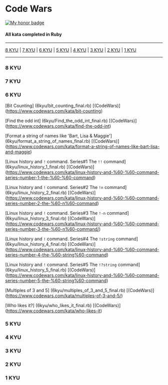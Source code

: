 # Code Wars
[![My honor badge](https://www.codewars.com/users/J-Marriott/badges/small)](https://www.codewars.com/users/J-Marriott)
#### All kata completed in Ruby
***
[8 KYU](#8KYU) | [7 KYU](#7KYU) | [6 KYU](#6KYU) | [5 KYU](#5KYU) | [4 KYU](#4KYU) | [3 KYU](#3KYU) | [2 KYU](#2KYU) | [1 KYU](#1KYU)

***
### <a name="8KYU">8 KYU</a>

### <a name="7KYU">7 KYU</a>

### <a name="6KYU">6 KYU</a>

[Bit Counting] (6kyu/bit_counting_final.rb) [(CodeWars)] (https://www.codewars.com/kata/bit-counting)

[Find the odd int] (6kyu/Find_the_odd_int_final.rb) [(CodeWars)] (https://www.codewars.com/kata/find-the-odd-int)

[Format a string of names like 'Bart, Lisa & Maggie'] (6kyu/format_a_string_of_names_final.rb) [(CodeWars)] (https://www.codewars.com/kata/format-a-string-of-names-like-bart-lisa-and-maggie)

[Linux history and `!` command. Series#1 The `!!` command] (6kyu/linux_history_1_final.rb) [(CodeWars)] (https://www.codewars.com/kata/linux-history-and-%60-%60-command-series-number-1-the-%60-%60-command)

[Linux history and `!` command. Series#2 The `!n` command] (6kyu/linux_history_2_final.rb) [(CodeWars)] (https://www.codewars.com/kata/linux-history-and-%60-%60-command-series-number-2-the-%60-n%60-command)

[Linux history and `!` command. Series#3 The `!-n` command] (6kyu/linux_history_3_final.rb) [(CodeWars)] (https://www.codewars.com/kata/linux-history-and-%60-%60-command-series-number-3-the-%60-n%60-command/)

[Linux history and `!` command. Series#4 The `!string` command] (6kyu/linux_history_4_final.rb) [(CodeWars)] (https://www.codewars.com/kata/linux-history-and-%60-%60-command-series-number-4-the-%60-string%60-command)

[Linux history and `!` command. Series#5 The `!?string` command] (6kyu/linux_history_5_final.rb) [(CodeWars)] (https://www.codewars.com/kata/linux-history-and-%60-%60-command-series-number-5-the-%60-string%60-command)

[Multiples of 3 and 5] (6kyu/multiples_of_3_and_5_final.rb) [(CodeWars)] (https://www.codewars.com/kata/multiples-of-3-and-5/)

[Who likes it?] (6kyu/who_likes_it_final.rb) [(CodeWars)] (https://www.codewars.com/kata/who-likes-it)



### <a name="5KYU">5 KYU</a>

### <a name="4KYU">4 KYU</a>

### <a name="3KYU">3 KYU</a>

### <a name="2KYU">2 KYU</a>

### <a name="1KYU">1 KYU</a>
